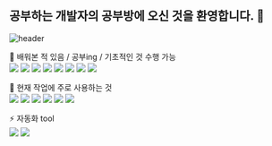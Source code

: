 ## 공부하는 개발자의 공부방에 오신 것을 환영합니다. 👋
![header](https://capsule-render.vercel.app/api?type=soft&text=welcome!&color=0:f7f5f5,100:f4bbbb)
<!--
**Ajstudying/Ajstudying** is a ✨ _special_ ✨ repository because its `README.md` (this file) appears on your GitHub profile.

Here are some ideas to get you started:
<img src="https://img.shields.io/badge/스택이름-색상코드?style=flat-square&logo=로고명&logoColor=로고색"/>
- 🔭 I’m currently working on ...
- 🌱 I’m currently learning ...
- 👯 I’m looking to collaborate on ...
- 🤔 I’m looking for help with ...
- 💬 Ask me about ...
- 📫 How to reach me: ...
- 😄 Pronouns: ...
- ⚡ Fun fact: ...
-->
🌱 배워본 적 있음 / 공부ing / 기초적인 것 수행 가능 <br> 
<img vertical align="center" src="https://img.shields.io/badge/JAVA-007396?style=flat-square&logo=java&logoColor=white"> <img vertical align="center" src="https://img.shields.io/badge/springboot-6DB33F?style=flat-square&logo=springboot&logoColor=white"/> <img vertical align="center" src="https://img.shields.io/badge/kotlin-7F52FF?style=flat-square&logo=springboot&logoColor=white"/> <img vertical align="center" src="https://img.shields.io/badge/mysql-4479A1?style=flat-square&logo=mysql&logoColor=white"/> <img vertical align="center" src="https://img.shields.io/badge/mariadb-003545?style=flat-square&logo=mariadb&logoColor=white"/> <img vertical align="center" src="https://img.shields.io/badge/redis-FF4438?style=flat-square&logo=redis&logoColor=white"/> <img vertical align="center" src="https://img.shields.io/badge/rabbitmq-FF6600?style=flat-square&logo=rabbitmq&logoColor=white"/> <img vertical align="center" src="https://img.shields.io/badge/amazonwebservices-232F3E?style=flat-square&logo=amazonwebservices&logoColor=white"/>
<br>
<br>
🔭 현재 작업에 주로 사용하는 것 <br> 
<img vertical align="center" src="https://img.shields.io/badge/Javascript-F7DF1E?style=flat-square&logo=Javascript&logoColor=black"/> <img vertical align="center" src="https://img.shields.io/badge/React-61DAFB?style=flat-square&logo=react&logoColor=black"/> <img vertical align="center" src="https://img.shields.io/badge/Typescript-3178C6?style=flat-square&logo=Typescript&logoColor=white"/> <img vertical align="center" src="https://img.shields.io/badge/Vite-646CFF?style=flat-square&logo=Vite&logoColor=white"/> <img vertical align="center" src="https://img.shields.io/badge/styledcomponents-DB7093?style=flat-square&logo=styledcomponents&logoColor=black"/> <img vertical align="center" src="https://img.shields.io/badge/tailwindcss-06B6D4?style=flat-square&logo=tailwindcss&logoColor=black"/> 
<br>
<br>
⚡ 자동화 tool <br>
<img vertical align="center" src="https://img.shields.io/badge/uipath-FA4616?style=flat-square&logo=uipath&logoColor=black"/> <img vertical align="center" src="https://img.shields.io/badge/AutomationAnywhere-d6562a?style=flat-square&logo=AutomationAnywhere&logoColor=white">
